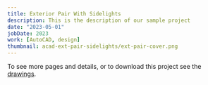 ```yaml
---
title: Exterior Pair With Sidelights
description: This is the description of our sample project
date: "2023-05-01"
jobDate: 2023
work: [AutoCAD, design]
thumbnail: acad-ext-pair-sidelights/ext-pair-cover.png
---
```


To see more pages and details, or to download this project see the
[drawings](Ext-pair-w-sidelights.pdf "drawings").